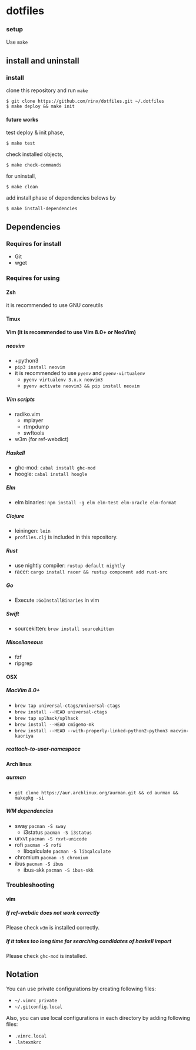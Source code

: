 # dotfiles

### setup

Use `make`

## install and uninstall

### install

clone this repository and run `make`

    $ git clone https://github.com/rinx/dotfiles.git ~/.dotfiles
    $ make deploy && make init

#### future works

test deploy & init phase,

    $ make test

check installed objects,

    $ make check-commands

for uninstall,

    $ make clean

add install phase of dependencies belows by

    $ make install-dependencies

## Dependencies

### Requires for install
* Git
* wget

### Requires for using
#### Zsh
it is recommended to use GNU coreutils

#### Tmux

#### Vim (it is recommended to use Vim 8.0+ or NeoVim)
##### neovim
- +python3
- `pip3 install neovim`
- it is recommended to use `pyenv` and `pyenv-virtualenv`
    - `pyenv virtualenv 3.x.x neovim3`
    - `pyenv activate neovim3 && pip install neovim`

##### Vim scripts
- radiko.vim
    - mplayer
    - rtmpdump
    - swftools
- w3m (for ref-webdict)

##### Haskell
- ghc-mod: `cabal install ghc-mod`
- hoogle:  `cabal install hoogle`

##### Elm
- elm binaries: `npm install -g elm elm-test elm-oracle elm-format`

##### Clojure
- leiningen: `lein`
- `profiles.clj` is included in this repository.

##### Rust
- use nightly compiler: `rustup default nightly`
- racer: `cargo install racer && rustup component add rust-src`

##### Go
- Execute `:GoInstallBinaries` in vim

##### Swift
- sourcekitten: `brew install sourcekitten`

##### Miscellaneous
- fzf
- ripgrep

#### OSX
##### MacVim 8.0+
- `brew tap universal-ctags/universal-ctags`
- `brew install --HEAD universal-ctags`
- `brew tap splhack/splhack`
- `brew install --HEAD cmigemo-mk`
- `brew install --HEAD --with-properly-linked-python2-python3 macvim-kaoriya`
##### reattach-to-user-namespace

#### Arch linux
##### aurman
- `git clone https://aur.archlinux.org/aurman.git && cd aurman && makepkg -si`

##### WM dependencies
- sway `pacman -S sway`
    - i3status `pacman -S i3status`
- urxvt `pacman -S rxvt-unicode`
- rofi `pacman -S rofi`
    - libqalculate `pacman -S libqalculate`
- chromium `pacman -S chromium`
- ibus `pacman -S ibus`
    - ibus-skk `pacman -S ibus-skk`

### Troubleshooting

#### vim

##### If ref-webdic does not work correctly

Please check `w3m` is installed correctly.

##### If it takes too long time for searching candidates of haskell import

Please check `ghc-mod` is installed.


## Notation

You can use private configurations by creating following files:

* `~/.vimrc_private`
* `~/.gitconfig.local`

Also, you can use local configurations in each directory by adding following files:

* `.vimrc.local`
* `.latexmkrc`


